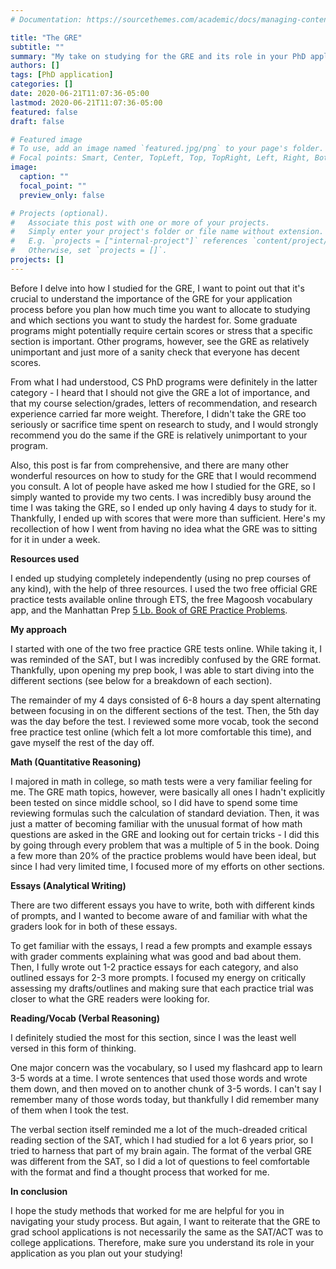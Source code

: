 ```yaml
---
# Documentation: https://sourcethemes.com/academic/docs/managing-content/

title: "The GRE"
subtitle: ""
summary: "My take on studying for the GRE and its role in your PhD application"
authors: []
tags: [PhD application]
categories: []
date: 2020-06-21T11:07:36-05:00
lastmod: 2020-06-21T11:07:36-05:00
featured: false
draft: false

# Featured image
# To use, add an image named `featured.jpg/png` to your page's folder.
# Focal points: Smart, Center, TopLeft, Top, TopRight, Left, Right, BottomLeft, Bottom, BottomRight.
image:
  caption: ""
  focal_point: ""
  preview_only: false

# Projects (optional).
#   Associate this post with one or more of your projects.
#   Simply enter your project's folder or file name without extension.
#   E.g. `projects = ["internal-project"]` references `content/project/deep-learning/index.md`.
#   Otherwise, set `projects = []`.
projects: []
---
```


Before I delve into how I studied for the GRE, I want to point out that it's crucial to understand the importance of the GRE for your application process before you plan how much time you want to allocate to studying and which sections you want to study the hardest for. Some graduate programs might potentially require certain scores or stress that a specific section is important. Other programs, however, see the GRE as relatively unimportant and just more of a sanity check that everyone has decent scores. 

From what I had understood, CS PhD programs were definitely in the latter category - I heard that I should not give the GRE a lot of importance, and that my course selection/grades, letters of recommendation, and research experience carried far more weight. Therefore, I didn't take the GRE too seriously or sacrifice time spent on research to study, and I would strongly recommend you do the same if the GRE is relatively unimportant to your program. 

Also, this post is far from comprehensive, and there are many other wonderful resources on how to study for the GRE that I would recommend you consult. A lot of people have asked me how I studied for the GRE, so I simply wanted to provide my two cents. I was incredibly busy around the time I was taking the GRE, so I ended up only having 4 days to study for it. Thankfully, I ended up with scores that were more than sufficient. Here's my recollection of how I went from having no idea what the GRE was to sitting for it in under a week.

**Resources used**

I ended up studying completely independently (using no prep courses of any kind), with the help of three resources. I used the two free official GRE practice tests available online through ETS, the free Magoosh vocabulary app, and the Manhattan Prep [5 Lb. Book of GRE Practice Problems](https://www.amazon.com/lb-Book-GRE-Practice-Problems/dp/1506247598/ref=tmm_pap_title_0?_encoding=UTF8&qid=&sr=).

**My approach**

I started with one of the two free practice GRE tests online. While taking it, I was reminded of the SAT, but I was incredibly confused by the GRE format. Thankfully, upon opening my prep book, I was able to start diving into the different sections (see below for a breakdown of each section). 

The remainder of my 4 days consisted of 6-8 hours a day spent alternating between focusing in on the different sections of the test. Then, the 5th day was the day before the test. I reviewed some more vocab, took the second free practice test online (which felt a lot more comfortable this time), and gave myself the rest of the day off.

**Math (Quantitative Reasoning)**

I majored in math in college, so math tests were a very familiar feeling for me. The GRE math topics, however, were basically all ones I hadn't explicitly been tested on since middle school, so I did have to spend some time reviewing formulas such the calculation of standard deviation. Then, it was just a matter of becoming familiar with the unusual format of how math questions are asked in the GRE and looking out for certain tricks - I did this by going through every problem that was a multiple of 5 in the book. Doing a few more than 20% of the practice problems would have been ideal, but since I had very limited time, I focused more of my efforts on other sections.

**Essays (Analytical Writing)**

There are two different essays you have to write, both with different kinds of prompts, and I wanted to become aware of and familiar with what the graders look for in both of these essays. 

To get familiar with the essays, I read a few prompts and example essays with grader comments explaining what was good and bad about them. Then, I fully wrote out 1-2 practice essays for each category, and also outlined essays for 2-3 more prompts. I focused my energy on critically assessing my drafts/outlines and making sure that each practice trial was closer to what the GRE readers were looking for.

**Reading/Vocab (Verbal Reasoning)**

I definitely studied the most for this section, since I was the least well versed in this form of thinking. 

One major concern was the vocabulary, so I used my flashcard app to learn 3-5 words at a time. I wrote sentences that used those words and wrote them down, and then moved on to another chunk of 3-5 words. I can't say I remember many of those words today, but thankfully I did remember many of them when I took the test.

The verbal section itself reminded me a lot of the much-dreaded critical reading section of the SAT, which I had studied for a lot 6 years prior, so I tried to harness that part of my brain again. The format of the verbal GRE was different from the SAT, so I did a lot of questions to feel comfortable with the format and find a thought process that worked for me.

**In conclusion**

I hope the study methods that worked for me are helpful for you in navigating your study process. But again, I want to reiterate that the GRE to grad school applications is not necessarily the same as the SAT/ACT was to college applications. Therefore, make sure you understand its role in your application as you plan out your studying!
